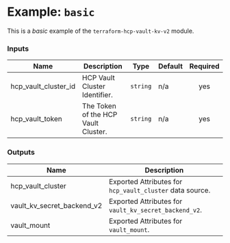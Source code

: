 # Example: `basic`

This is a _basic_ example of the `terraform-hcp-vault-kv-v2` module.

<!-- BEGIN_TF_DOCS -->
### Inputs

| Name | Description | Type | Default | Required |
|------|-------------|------|---------|:--------:|
| hcp_vault_cluster_id | HCP Vault Cluster Identifier. | `string` | n/a | yes |
| hcp_vault_token | The Token of the HCP Vault Cluster. | `string` | n/a | yes |

### Outputs

| Name | Description |
|------|-------------|
| hcp_vault_cluster | Exported Attributes for `hcp_vault_cluster` data source. |
| vault_kv_secret_backend_v2 | Exported Attributes for `vault_kv_secret_backend_v2`. |
| vault_mount | Exported Attributes for `vault_mount`. |
<!-- END_TF_DOCS -->
